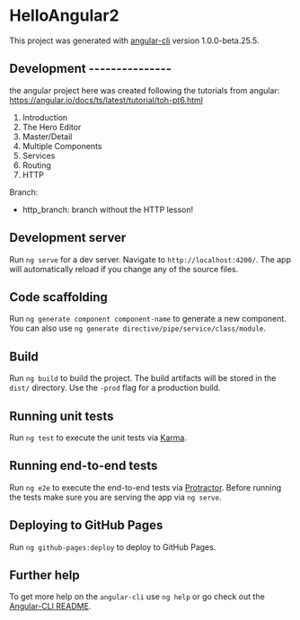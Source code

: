 # HelloAngular2

This project was generated with [angular-cli](https://github.com/angular/angular-cli) version 1.0.0-beta.25.5.

## Development ---------------
the angular project here was created following the tutorials from angular: https://angular.io/docs/ts/latest/tutorial/toh-pt6.html
1. Introduction 
2. The Hero Editor 
3. Master/Detail 
4. Multiple Components 
5. Services
6. Routing 
7. HTTP 


Branch: 
- http_branch: branch without the HTTP lesson! 


## Development server
Run `ng serve` for a dev server. Navigate to `http://localhost:4200/`. The app will automatically reload if you change any of the source files.

## Code scaffolding

Run `ng generate component component-name` to generate a new component. You can also use `ng generate directive/pipe/service/class/module`.

## Build

Run `ng build` to build the project. The build artifacts will be stored in the `dist/` directory. Use the `-prod` flag for a production build.

## Running unit tests

Run `ng test` to execute the unit tests via [Karma](https://karma-runner.github.io).

## Running end-to-end tests

Run `ng e2e` to execute the end-to-end tests via [Protractor](http://www.protractortest.org/).
Before running the tests make sure you are serving the app via `ng serve`.

## Deploying to GitHub Pages

Run `ng github-pages:deploy` to deploy to GitHub Pages.

## Further help

To get more help on the `angular-cli` use `ng help` or go check out the [Angular-CLI README](https://github.com/angular/angular-cli/blob/master/README.md).
